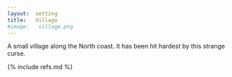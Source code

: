 ```yaml
---
layout:  setting
title:   Village
#image:   village.png
---
```



A small village along the North coast.
It has been hit hardest by this strange curse.


{% include refs.md %}

